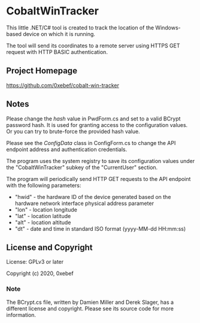 # CobaltWinTracker

This little .NET/C# tool is created to track the location of the Windows-based device on which it is running.

The tool will send its coordinates to a remote server using HTTPS GET request with HTTP BASIC authentication.

## Project Homepage

https://github.com/0xebef/cobalt-win-tracker

## Notes

Please change the *hash* value in PwdForm.cs and set to a valid BCrypt password hash. It is used for granting access to the configuration values. Or you can try to brute-force the provided hash value.

Please see the *ConfigData* class in ConfigForm.cs to change the API endpoint address and authentication credentials.

The program uses the system registry to save its configuration values under the "CobaltWinTracker" subkey of the "CurrentUser" section.

The program will periodically send HTTP GET requests to the API endpoint with the following parameters:

* "hwid" - the hardware ID of the device generated based on the hardware network interface physical address parameter
* "lon" - location longitude
* "lat" - location latitude
* "alt" - location altitude
* "dt" - date and time in standard ISO format (yyyy-MM-dd HH:mm:ss)

## License and Copyright

License: GPLv3 or later

Copyright (c) 2020, 0xebef

### Note

The BCrypt.cs file, written by Damien Miller and Derek Slager, has a different license and copyright. Please see its source code for more information.
